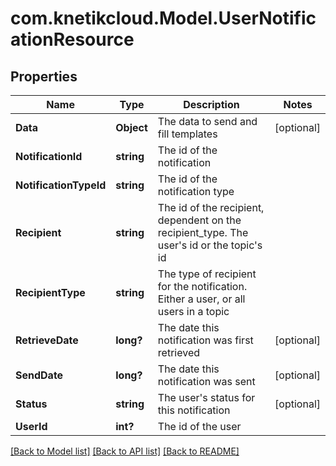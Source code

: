 # com.knetikcloud.Model.UserNotificationResource
## Properties

Name | Type | Description | Notes
------------ | ------------- | ------------- | -------------
**Data** | **Object** | The data to send and fill templates | [optional] 
**NotificationId** | **string** | The id of the notification | 
**NotificationTypeId** | **string** | The id of the notification type | 
**Recipient** | **string** | The id of the recipient, dependent on the recipient_type. The user&#39;s id or the topic&#39;s id | 
**RecipientType** | **string** | The type of recipient for the notification. Either a user, or all users in a topic | 
**RetrieveDate** | **long?** | The date this notification was first retrieved | [optional] 
**SendDate** | **long?** | The date this notification was sent | [optional] 
**Status** | **string** | The user&#39;s status for this notification | [optional] 
**UserId** | **int?** | The id of the user | 

[[Back to Model list]](../README.md#documentation-for-models) [[Back to API list]](../README.md#documentation-for-api-endpoints) [[Back to README]](../README.md)

